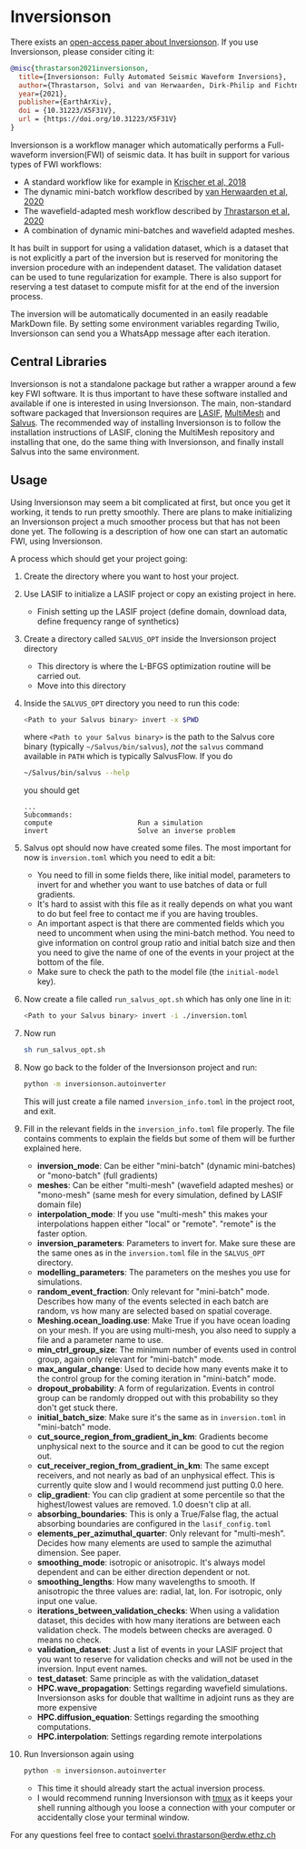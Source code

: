 # Inversionson

There exists an [open-access paper about Inversionson](https://eartharxiv.org/repository/view/2132/). If you use Inversionson, please consider citing it:

```bibtex
@misc{thrastarson2021inversionson,
  title={Inversionson: Fully Automated Seismic Waveform Inversions},
  author={Thrastarson, Solvi and van Herwaarden, Dirk-Philip and Fichtner, Andreas},
  year={2021},
  publisher={EarthArXiv},
  doi = {10.31223/X5F31V},
  url = {https://doi.org/10.31223/X5F31V}
}
```

Inversionson is a workflow manager which automatically performs a Full-waveform inversion(FWI) of seismic data. It has built in support for various types of FWI workflows:
* A standard workflow like for example in [Krischer et al, 2018](https://agupubs.onlinelibrary.wiley.com/doi/abs/10.1029/2017JB015289)
* The dynamic mini-batch workflow described by [van Herwaarden et al, 2020](https://academic.oup.com/gji/article/221/2/1427/5743423)
* The wavefield-adapted mesh workflow described by [Thrastarson et al, 2020](https://academic.oup.com/gji/article/221/3/1591/5721256) 
* A combination of dynamic mini-batches and wavefield adapted meshes.

It has built in support for using a validation dataset, which is a dataset that is not explicitly a part of the inversion but is reserved for monitoring the inversion procedure with an independent dataset.
The validation dataset can be used to tune regularization for example. There is also support for reserving a test dataset to compute misfit for at the end of the inversion process.

The inversion will be automatically documented in an easily readable MarkDown file. By setting some environment variables regarding Twilio, Inversionson can send you a WhatsApp message after each iteration.

## Central Libraries

Inversionson is not a standalone package but rather a wrapper around a few key FWI software.
It is thus important to have these software installed and available if one is interested in using Inversionson.
The main, non-standard software packaged that Inversionson requires are
[LASIF](https://dirkphilip.github.io/LASIF_2.0/),
[MultiMesh](https://github.com/solvithrastar/MultiMesh) and
[Salvus](https://mondaic.com/).
The recommended way of installing Inversionson is to follow the installation instructions of LASIF,
cloning the MultiMesh repository and installing that one, do the same thing with Inversionson,
and finally install Salvus into the same environment.

## Usage

Using Inversionson may seem a bit complicated at first, but once you get it working, it tends to run pretty smoothly. There are plans to make initializing an Inversionson project a much smoother process but that has not been done yet. The following is a description of how one can start an automatic FWI, using Inversionson.

A process which should get your project going:

1. Create the directory where you want to host your project.
1. Use LASIF to initialize a LASIF project or copy an existing project in here.
    * Finish setting up the LASIF project (define domain, download data, define frequency range of synthetics)
1. Create a directory called `SALVUS_OPT` inside the Inversionson project directory
    * This directory is where the L-BFGS optimization routine will be carried out.
    * Move into this directory
1. Inside the `SALVUS_OPT` directory you need to run this code:
    ```bash
    <Path to your Salvus binary> invert -x $PWD
    ```
    where `<Path to your Salvus binary>` is the path to the Salvus core binary (typically `~/Salvus/bin/salvus`),
    _not_ the `salvus` command available in `PATH` which is typically SalvusFlow. If you do
    ```bash
    ~/Salvus/bin/salvus --help
    ```
    you should get
    ```
    ...
    Subcommands:
    compute                     Run a simulation
    invert                      Solve an inverse problem
    ```
1. Salvus opt should now have created some files. The most important for now is `inversion.toml` which you need to edit a bit:
    * You need to fill in some fields there, like initial model, parameters to invert for and whether you want to use batches of data or full gradients.
    * It's hard to assist with this file as it really depends on what you want to do but feel free to contact me if you are having troubles.
    * An important aspect is that there are commented fields which you need to uncomment when using the mini-batch method. You need to give information on control group ratio and initial batch size and then you need to give the name of one of the events in your project at the bottom of the file.
    * Make sure to check the path to the model file (the `initial-model` key).

1. Now create a file called `run_salvus_opt.sh` which has only one line in it:
    ```bash
    <Path to your Salvus binary> invert -i ./inversion.toml
    ```
1. Now run
    ```bash
    sh run_salvus_opt.sh
    ```
1. Now go back to the folder of the Inversionson project and run:
    ```bash
    python -m inversionson.autoinverter
    ```
    This will just create a file named `inversion_info.toml` in the project root, and exit.
1. Fill in the relevant fields in the `inversion_info.toml` file properly. The file contains comments to explain the fields but some of them will be further explained here.
    * __inversion_mode__: Can be either "mini-batch" (dynamic mini-batches) or "mono-batch" (full gradients)
    * __meshes__: Can be either "multi-mesh" (wavefield adapted meshes) or "mono-mesh" (same mesh for every simulation, defined by LASIF domain file)
    * __interpolation_mode__: If you use "multi-mesh" this makes your interpolations happen either "local" or "remote". "remote" is the faster option.
    * __inversion_parameters__: Parameters to invert for. Make sure these are the same ones as in the `inversion.toml` file in the `SALVUS_OPT` directory.
    * __modelling_parameters__: The parameters on the meshes you use for simulations.
    * __random_event_fraction__: Only relevant for "mini-batch" mode. Describes how many of the events selected in each batch are random, vs how many are selected based on spatial coverage.
    * __Meshing.ocean_loading.use__: Make True if you have ocean loading on your mesh. If you are using multi-mesh, you also need to supply a file and a parameter name to use.
    * __min_ctrl_group_size__: The minimum number of events used in control group, again only relevant for "mini-batch" mode.
    * __max_angular_change__: Used to decide how many events make it to the control group for the coming iteration in "mini-batch" mode.
    * __dropout_probability__: A form of regularization. Events in control group can be randomly dropped out with this probability so they don't get stuck there.
    * __initial_batch_size__: Make sure it's the same as in `inversion.toml` in "mini-batch" mode.
    * __cut_source_region_from_gradient_in_km__: Gradients become unphysical next to the source and it can be good to cut the region out.
    * __cut_receiver_region_from_gradient_in_km__: The same except receivers, and not nearly as bad of an unphysical effect. This is currently quite slow and I would recommend just putting 0.0 here.
    * __clip_gradient__: You can clip gradient at some percentile so that the highest/lowest values are removed. 1.0 doesn't clip at all.
    * __absorbing_boundaries__: This is only a True/False flag, the actual absorbing boundaries are configured in the `lasif_config.toml`
    * __elements_per_azimuthal_quarter__: Only relevant for "multi-mesh". Decides how many elements are used to sample the azimuthal dimension. See paper.
    * __smoothing_mode__: isotropic or anisotropic. It's always model dependent and can be either direction dependent or not.
    * __smoothing_lengths__: How many wavelengths to smooth. If anisotropic the three values are: radial, lat, lon. For isotropic, only input one value.
    * __iterations_between_validation_checks__: When using a validation dataset, this decides with how many iterations are between each validation check. The models between checks are averaged. 0 means no check.
    * __validation_dataset__: Just a list of events in your LASIF project that you want to reserve for validation checks and will not be used in the inversion. Input event names.
    * __test_dataset__: Same principle as with the validation_dataset
    * __HPC.wave_propagation__: Settings regarding wavefield simulations. Inversionson asks for double that walltime in adjoint runs as they are more expensive
    * __HPC.diffusion_equation__: Settings regarding the smoothing computations.
    * __HPC.interpolation__: Settings regarding remote interpolations

1. Run Inversionson again using
    ```bash
    python -m inversionson.autoinverter
    ```
    * This time it should already start the actual inversion process.
    * I would recommend running Inversionson with [tmux](https://tmuxcheatsheet.com/) as it keeps your shell running although you loose a connection with your computer or accidentally close your terminal window.

For any questions feel free to contact soelvi.thrastarson@erdw.ethz.ch
